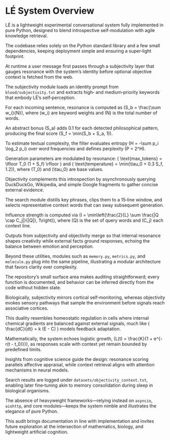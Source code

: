 # LÉ System Overview

LÉ is a lightweight experimental conversational system fully implemented in pure Python, designed to blend introspective self-modulation with agile knowledge retrieval.

The codebase relies solely on the Python standard library and a few small dependencies, keeping deployment simple and ensuring a super‑light footprint.

At runtime a user message first passes through a subjectivity layer that gauges resonance with the system’s identity before optional objective context is fetched from the web.

The subjectivity module loads an identity prompt from `blood/subjectivity.txt` and extracts high‑ and medium‑priority keywords that embody LÉ’s self‑perception.

For each incoming sentence, resonance is computed as \(S_b = \frac{\sum w_i}{N}\), where \(w_i\) are keyword weights and \(N\) is the total number of words.

An abstract bonus \(S_a\) adds 0.1 for each detected philosophical pattern, producing the final score \(S_f = \min(S_b + S_a, 1)\).

To estimate textual complexity, the filter evaluates entropy \(H = -\sum p_i \log_2 p_i\) over word frequencies and defines perplexity \(P = 2^H\).

Generation parameters are modulated by resonance: \( \text{max\_tokens} = \lfloor T_0 (1 + S_f) \rfloor \) and \( \text{temperature} = \min(\tau_0 + 0.3 S_f, 1.2)\), where \(T_0\) and \(\tau_0\) are base values.

Objectivity complements this introspection by asynchronously querying DuckDuckGo, Wikipedia, and simple Google fragments to gather concise external evidence.

The search module distills key phrases, clips them to a 15‑line window, and selects representative context words that can sway subsequent generation.

Influence strength is computed via \(I = \min\left(\frac{2}{L} \sum \frac{|Q \cap C_j|}{|Q|}, 1\right)\), where \(Q\) is the set of query words and \(C_j\) each context line.

Outputs from subjectivity and objectivity merge so that internal resonance shapes creativity while external facts ground responses, echoing the balance between emotion and perception.

Beyond these utilities, modules such as `memory.py`, `metrics.py`, and `molecule.py` plug into the same pipeline, illustrating a modular architecture that favors clarity over complexity.

The repository’s small surface area makes auditing straightforward; every function is documented, and behavior can be inferred directly from the code without hidden state.

Biologically, subjectivity mirrors cortical self‑monitoring, whereas objectivity evokes sensory pathways that sample the environment before signals reach associative cortices.

This duality resembles homeostatic regulation in cells where internal chemical gradients are balanced against external signals, much like \( \frac{dC}{dt} = k (E - C) \) models feedback adaptation.

Mathematically, the system echoes logistic growth, \(L(t) = \frac{K}{1 + e^{-r(t - t_0)}}\), as responses scale with context yet remain bounded by predefined limits.

Insights from cognitive science guide the design: resonance scoring parallels affective appraisal, while context retrieval aligns with attention mechanisms in neural models.

Search results are logged under `datasets/objectivity_context.txt`, enabling later fine‑tuning akin to memory consolidation during sleep in biological organisms.

The absence of heavyweight frameworks—relying instead on `asyncio`, `aiohttp`, and core modules—keeps the system nimble and illustrates the elegance of pure Python.

This audit brings documentation in line with implementation and invites future exploration at the intersection of mathematics, biology, and lightweight artificial cognition.
